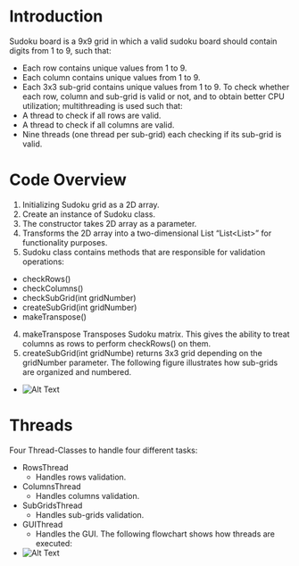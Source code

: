 # Introduction
Sudoku board is a 9x9 grid in which a valid sudoku board should contain digits from 1 to
9, such that:
* Each row contains unique values from 1 to 9.
* Each column contains unique values from 1 to 9.
* Each 3x3 sub-grid contains unique values from 1 to 9.
To check whether each row, column and sub-grid is valid or not, and to obtain better CPU
utilization; multithreading is used such that:
* A thread to check if all rows are valid.
* A thread to check if all columns are valid.
* Nine threads (one thread per sub-grid) each checking if its sub-grid is valid.
# Code Overview
1. Initializing Sudoku grid as a 2D array.
2. Create an instance of Sudoku class.
  1. The constructor takes 2D array as a parameter.
  2. Transforms the 2D array into a two-dimensional List “List<List<Integer>>” for functionality purposes.
3. Sudoku class contains methods that are responsible for validation operations:
  * checkRows()
  * checkColumns()
  * checkSubGrid(int gridNumber)
  * createSubGrid(int gridNumber)
  * makeTranspose()

4. makeTranspose Transposes Sudoku matrix. This gives the ability to treat columns as rows to perform checkRows() on them.
5. createSubGrid(int gridNumbe) returns 3x3 grid depending on the gridNumber parameter. The following figure illustrates how sub-grids are organized and numbered.
  * ![Alt Text](https://i.imgur.com/lw8w3Vt.png)
# Threads
Four Thread-Classes to handle four different tasks:
* RowsThread
  * Handles rows validation.
* ColumnsThread
  * Handles columns validation.
* SubGridsThread
  * Handles sub-grids validation.
* GUIThread
  * Handles the GUI.
 The following flowchart shows how threads are executed:
 * ![Alt Text](https://i.imgur.com/XEzFb7v.png)
